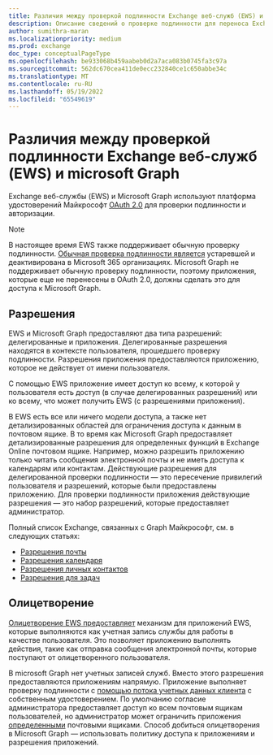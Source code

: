```yaml
---
title: Различия между проверкой подлинности Exchange веб-служб (EWS) и microsoft Graph
description: Описание сведений о проверке подлинности для переноса Exchange веб-служб (EWS) в Microsoft Graph.
author: sumithra-maran
ms.localizationpriority: medium
ms.prod: exchange
doc_type: conceptualPageType
ms.openlocfilehash: be933068b459aabeb0d2a7aca083b0745fa3c97a
ms.sourcegitcommit: 562dc670cea411de0ecc232840ce1c650abbe34c
ms.translationtype: MT
ms.contentlocale: ru-RU
ms.lasthandoff: 05/19/2022
ms.locfileid: "65549619"
---
```

# <a name="authentication-differences-between-exchange-web-services-ews-and-microsoft-graph"></a>Различия между проверкой подлинности Exchange веб-служб (EWS) и microsoft Graph

Exchange веб-службы (EWS) и Microsoft Graph используют платформа удостоверений Майкрософт [OAuth 2.0](/azure/active-directory/develop/active-directory-v2-protocols) для проверки подлинности и авторизации.

> [!NOTE]
> В настоящее время EWS также поддерживает обычную проверку подлинности. [Обычная проверка подлинности является](/lifecycle/announcements/exchange-online-basic-auth-deprecated) устаревшей и деактивирована в Microsoft 365 организациях. Microsoft Graph не поддерживает обычную проверку подлинности, поэтому приложения, которые еще не перенесены в OAuth 2.0, должны сделать это для доступа к Microsoft Graph.

## <a name="permissions"></a>Разрешения

EWS и Microsoft Graph предоставляют два типа разрешений: делегированные и приложения. Делегированные разрешения находятся в контексте пользователя, прошедшего проверку подлинности. Разрешения приложения предоставляются приложению, которое не действует от имени пользователя.

С помощью EWS приложение имеет доступ ко всему, к которой у пользователя есть доступ (в случае делегированных разрешений) или ко всему, что может получить EWS (с разрешениями приложения). 

В EWS есть все или ничего модели доступа, а также нет детализированных областей для ограничения доступа к данным в почтовом ящике. В то время как Microsoft Graph предоставляет детализированные разрешения для определенных функций в Exchange Online почтовом ящике. Например, можно разрешить приложению только читать сообщения электронной почты и не иметь доступа к календарям или контактам. Действующие разрешения для делегированной проверки подлинности — это пересечение привилегий пользователя и разрешений, которые были предоставлены приложению. Для проверки подлинности приложения действующие разрешения — это набор разрешений, которые предоставляет администратор.

Полный список Exchange, связанных с Graph Майкрософт, см. в следующих статьях:

- [Разрешения почты](permissions-reference.md#mail-permissions)
- [Разрешения календаря](permissions-reference.md#calendars-permissions)
- [Разрешения личных контактов](permissions-reference.md#contacts-permissions)
- [Разрешения для задач](permissions-reference.md#tasks-permissions)

## <a name="impersonation"></a>Олицетворение

[Олицетворение EWS предоставляет](/exchange/client-developer/exchange-web-services/impersonation-and-ews-in-exchange) механизм для приложений EWS, которые выполняются как учетная запись службы для работы в качестве пользователя. Это позволяет приложению выполнять действия, такие как отправка сообщения электронной почты, которые поступают от олицетворенного пользователя.

В microsoft Graph нет учетных записей служб. Вместо этого разрешения предоставляются приложениям напрямую. Приложение выполняет проверку подлинности с [помощью потока учетных данных клиента](auth-v2-service.md) с собственным удостоверением. По умолчанию согласие администратора предоставляет доступ ко всем почтовым ящикам пользователей, но администратор может ограничить приложения [определенными](auth-limit-mailbox-access.md) почтовыми ящиками. Способ добиться олицетворения в Microsoft Graph — использовать политику доступа к приложениям и разрешения приложений.

